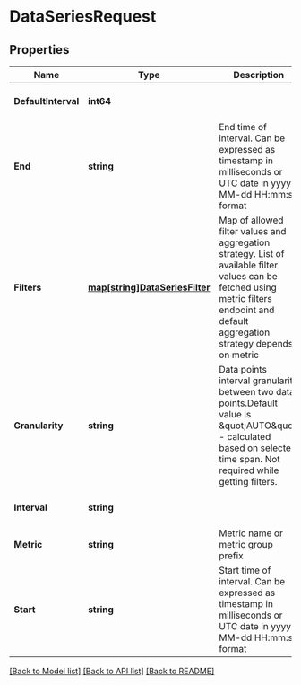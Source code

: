 # DataSeriesRequest

## Properties
Name | Type | Description | Notes
------------ | ------------- | ------------- | -------------
**DefaultInterval** | **int64** |  | [optional] [default to null]
**End** | **string** | End time of interval. Can be expressed as timestamp in milliseconds or UTC date in yyyy-MM-dd HH:mm:ss format | [optional] [default to null]
**Filters** | [**map[string]DataSeriesFilter**](DataSeriesFilter.md) | Map of allowed filter values and aggregation strategy. List of available filter values can be fetched using metric filters endpoint and default aggregation strategy depends on metric | [optional] [default to null]
**Granularity** | **string** | Data points interval granularity between two data points.Default value is \&quot;AUTO\&quot; - calculated based on selected time span. Not required while getting filters. | [optional] [default to null]
**Interval** | **string** |  | [optional] [default to null]
**Metric** | **string** | Metric name or metric group prefix | [default to null]
**Start** | **string** | Start time of interval. Can be expressed as timestamp in milliseconds or UTC date in yyyy-MM-dd HH:mm:ss format | [optional] [default to null]

[[Back to Model list]](../README.md#documentation-for-models) [[Back to API list]](../README.md#documentation-for-api-endpoints) [[Back to README]](../README.md)


